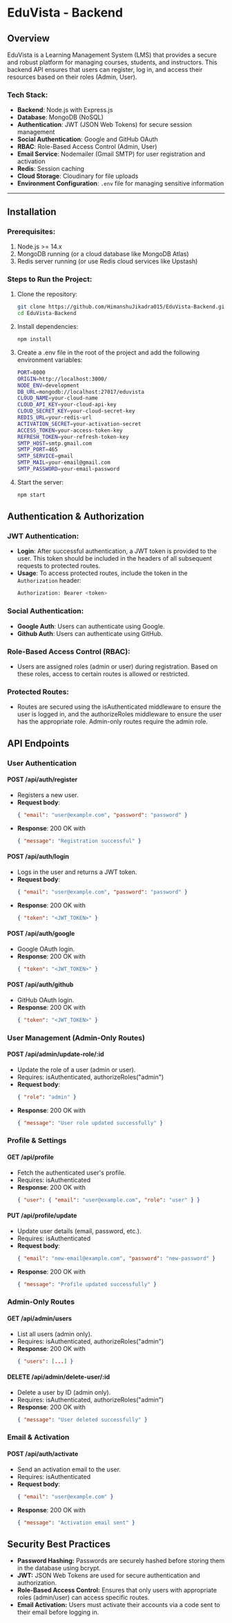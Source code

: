 # EduVista - Backend

## Overview

EduVista is a Learning Management System (LMS) that provides a secure and robust platform for managing courses, students, and instructors. This backend API ensures that users can register, log in, and access their resources based on their roles (Admin, User).

### Tech Stack:
- **Backend**: Node.js with Express.js
- **Database**: MongoDB (NoSQL)
- **Authentication**: JWT (JSON Web Tokens) for secure session management
- **Social Authentication**: Google and GitHub OAuth
- **RBAC**: Role-Based Access Control (Admin, User)
- **Email Service**: Nodemailer (Gmail SMTP) for user registration and activation
- **Redis**: Session caching
- **Cloud Storage**: Cloudinary for file uploads
- **Environment Configuration**: `.env` file for managing sensitive information

---

## Installation

### Prerequisites:
1. Node.js >= 14.x
2. MongoDB running (or a cloud database like MongoDB Atlas)
3. Redis server running (or use Redis cloud services like Upstash)

### Steps to Run the Project:

1. Clone the repository:
   ```bash
   git clone https://github.com/HimanshuJikadra015/EduVista-Backend.git
   cd EduVista-Backend

2. Install dependencies:
   ```bash
   npm install

3. Create a .env file in the root of the project and add the following environment variables:
   ```bash
   PORT=8000
   ORIGIN=http://localhost:3000/
   NODE_ENV=development
   DB_URL=mongodb://localhost:27017/eduvista
   CLOUD_NAME=your-cloud-name
   CLOUD_API_KEY=your-cloud-api-key
   CLOUD_SECRET_KEY=your-cloud-secret-key
   REDIS_URL=your-redis-url
   ACTIVATION_SECRET=your-activation-secret
   ACCESS_TOKEN=your-access-token-key
   REFRESH_TOKEN=your-refresh-token-key
   SMTP_HOST=smtp.gmail.com
   SMTP_PORT=465
   SMTP_SERVICE=gmail
   SMTP_MAIL=your-email@gmail.com
   SMTP_PASSWORD=your-email-password

4. Start the server:
   ```bash
   npm start


## Authentication & Authorization

### JWT Authentication:
- **Login**: After successful authentication, a JWT token is provided to the user. This token should be included in the headers of all subsequent requests to protected routes.
- **Usage**: To access protected routes, include the token in the `Authorization` header:
  ```bash
  Authorization: Bearer <token>

### Social Authentication:
- **Google Auth**: Users can authenticate using Google.
- **Github Auth**: Users can authenticate using GitHub.

### Role-Based Access Control (RBAC):
- Users are assigned roles (admin or user) during registration. Based on these roles, access to certain routes is allowed or restricted.

### Protected Routes:
- Routes are secured using the isAuthenticated middleware to ensure the user is logged in, and the authorizeRoles middleware to ensure the user has the appropriate role. Admin-only routes require the admin role.

## API Endpoints

### User Authentication

#### POST /api/auth/register
- Registers a new user.
- **Request body**:
  ```json
  { "email": "user@example.com", "password": "password" }
- **Response**: 200 OK with
  ```json
  { "message": "Registration successful" }

#### POST /api/auth/login
- Logs in the user and returns a JWT token.
- **Request body**:
  ```json
  { "email": "user@example.com", "password": "password" }
- **Response**: 200 OK with
  ```json
  { "token": "<JWT_TOKEN>" }

#### POST /api/auth/google
- Google OAuth login.
- **Response**: 200 OK with
  ```json
  { "token": "<JWT_TOKEN>" }

#### POST /api/auth/github
- GitHub OAuth login.
- **Response**: 200 OK with
  ```json
  { "token": "<JWT_TOKEN>" }

### User Management (Admin-Only Routes)

#### POST /api/admin/update-role/:id
- Update the role of a user (admin or user).
- Requires: isAuthenticated, authorizeRoles("admin")
- **Request body**:
  ```json
  { "role": "admin" }
- **Response**: 200 OK with
  ```json
  { "message": "User role updated successfully" }

### Profile & Settings

#### GET /api/profile
- Fetch the authenticated user's profile.
- Requires: isAuthenticated
- **Response**: 200 OK with
  ```json
  { "user": { "email": "user@example.com", "role": "user" } }
  
#### PUT /api/profile/update
- Update user details (email, password, etc.).
- Requires: isAuthenticated
- **Request body**:
  ```json
  { "email": "new-email@example.com", "password": "new-password" }
- **Response**: 200 OK with
  ```json
  { "message": "Profile updated successfully" }

### Admin-Only Routes

#### GET /api/admin/users
- List all users (admin only).
- Requires: isAuthenticated, authorizeRoles("admin")
- **Response**: 200 OK with
  ```json
  { "users": [...] }
  
#### DELETE /api/admin/delete-user/:id
- Delete a user by ID (admin only).
- Requires: isAuthenticated, authorizeRoles("admin")
- **Response**: 200 OK with
  ```json
  { "message": "User deleted successfully" }

### Email & Activation

#### POST /api/auth/activate
- Send an activation email to the user.
- Requires: isAuthenticated
- **Request body**:
  ```json
  { "email": "user@example.com" }
- **Response**: 200 OK with
  ```json
  { "message": "Activation email sent" }

## Security Best Practices
- **Password Hashing:** Passwords are securely hashed before storing them in the database using bcrypt.
- **JWT:** JSON Web Tokens are used for secure authentication and authorization.
- **Role-Based Access Control:** Ensures that only users with appropriate roles (admin/user) can access specific routes.
- **Email Activation:** Users must activate their accounts via a code sent to their email before logging in.

